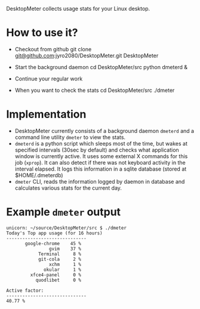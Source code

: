 DesktopMeter collects usage stats for your Linux desktop.

How to use it?
==============

+ Checkout from github
        git clone git@github.com:jyro2080/DesktopMeter.git DesktopMeter

+ Start the background daemon
        cd DesktopMeter/src
        python dmeterd &

+ Continue your regular work

+ When you want to check the stats
        cd DesktopMeter/src
        ./dmeter

Implementation
==============
+ DesktopMeter currently consists of a background daemon `dmeterd` and a command line utility `dmeter` to view the stats.
+ `dmeterd` is a python script which sleeps most of the time, but wakes at specified intervals (30sec by default) and checks what application window is currently active. It uses some external X commands for this job (`xprop`). It can also detect if there  was not keyboard activity in the interval elapsed. It logs this information in a sqlite database (stored at $HOME/.dmeterdb)
+ `dmeter` CLI, reads the information logged by daemon in database and calculates various stats for the current day.

Example `dmeter` output
=======================
    unicorn: ~/source/DesktopMeter/src $ ./dmeter 
    Today's Top app usage (for 16 hours)
    ------------------------------
           google-chrome    45 %
                    gvim    37 %
                Terminal     8 %
                git-cola     2 %
                    xchm     1 %
                  okular     1 %
             xfce4-panel     0 %
               quodlibet     0 %
 
    Active factor: 
    ------------------------------
    40.77 %


